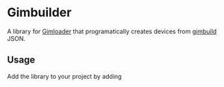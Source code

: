 # Gimbuilder

A library for [Gimloader](https://github.com/TheLazySquid/Gimloader) that programatically creates devices from [gimbuild](https://github.com/Ashwagandhae/gimbuild) JSON.

## Usage

Add the library to your project by adding
